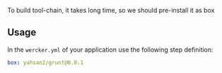 To build tool-chain, it takes long time, so we should pre-install it as box

## Usage

In the `wercker.yml` of your application use the following step definition:

```yaml
box: yahsan2/grunt@0.0.1
```